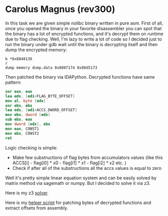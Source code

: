 # Carolus Magnus (rev300)

In this task we are given simple nolibc binary written in pure asm.
First of all, once you opened the binary in your favorite disassembler you can spot that the binary has a lot of encrypted functions, and it's decrypt them on runtime due to flag checking. Well, I'm lazy to write a lot of code so I decided just to run the binary under gdb wait until the binary is decrypting itself and then dump the encrypted memory:
```
b *0x8048136
r
dump memory dump.data 0x808f174 0x80d5173
```
Then patched the binary via IDAPython. Decrypted functions have same pattern:
```nasm
xor eax, eax
lea edx, [edi+FLAG_BYTE_OFFSET]
mov al, byte [edx]
xor ebx, ebx
lea edx, [edi+ACCS_DWORD_OFFSET]
mov ebx, dword [edx]
sub ebx, eax
mov dword [edx], ebx
mov eax, CONST1
mov ebx, CONST2
ret
```
Logic checking is simple:
- Make few substructions of flag bytes from accumulators values (like this ACCS[i] - flag[i0] * x0 - flag[i1] * x1 - flag[i2] * x2 etc. )
- Check if after all of the substructions all the accs values is equal to zero

Well it's pretty simple linear equation system and can be easily solved by matrix method via sagemath or numpy. But I decided to solve it via z3.

Here is my z3 [solver](./solver.py).

Here is my [helper script](./helper.py) for patching bytes of decrypted functions and extract offsets from assembly.
